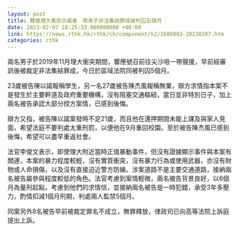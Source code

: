 ```yaml
---
layout: post
title: 聲援理大衝突示威者　兩男子非法集結罪成被判囚五個月
date: 2023-02-07 18:25:33.000000000 +08:00
link: https://news.rthk.hk/rthk/ch/component/k2/1686883-20230207.htm
categories: rthk
---
```


兩名男子於2019年11月理大衝突期間，響應號召前往尖沙咀一帶聲援，早前經審訊後被裁定非法集結罪成，今日於區域法院同被判囚5個月。

23歲被告陳以諾報稱學生，另一名27歲被告陳杰風報稱無業，辯方求情指本案不是發生於主要幹道及政府重要機構，沒有阻塞交通樞紐，當日並非特別日子，加上兩名被告承認大部分控方案情，已感到後悔。

辯方又指，被告陳以諾案發時不足21歲，而且他在還押期間未能上課及與家人見面，希望法庭不要判處太重刑罰，以便他在9月重回校園。至於被告陳杰風已感到後悔，希望可以盡早重返社會。

法官李俊文表示，即使理大附近當時正值暴動事件，但沒有證據顯示事件與本案有關連，本案的暴力程度較輕，沒有實質衝突，沒有暴力行為或使用武器，亦沒有財物或人命損傷，以及沒有直接迫近警方防線。涉案道路不是主要交通道路，接納兩名被告屬參與程度較低的角色。法官考慮到案情輕微，兩名被告背景良好，以6個月為量刑起點，考慮到他們的求情信，並接納兩名被告是一時犯錯，承受3年多壓力，酌情扣減1個月刑期，判處兩人監禁5個月。

同案另外8名被告早前被裁定罪名不成立，無罪釋放，律政司已向高等法院上訴庭提出上訴。

